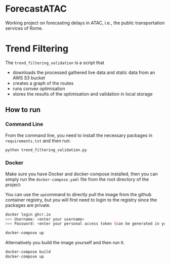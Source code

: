 # ForecastATAC
Working project on forecasting delays in ATAC, i.e., the public transportation services of Rome.

# Trend Filtering
The `trend_filtering_validation` is a script that 

* downloads the processed gathered live data and static data from an AWS S3 bucket
* creates a graph of the routes
* runs convex optimisation
* stores the results of the optimisation and validation in local storage

## How to run

### Command Line
From the command line, you need to install the necessary packages in `requirements.txt` and then run:
```bash
python trend_filtering_validation.py
```

### Docker
Make sure you have Docker and docker-compose installed, then you can simply run the `docker-compose.yaml` file from the
root directory of the project:

You can use the `up`command to directly pull the image from the github container registry, but you will first need to
login to the registry since the packages are private.
```bash
docker login ghcr.io
>>> Username: <enter your username>
>>> Password: <enter your personal access token (can be generated in your profile under settings/developer settings)>

docker-compose up
```

Alternatively you build the image yourself and then run it.
```bash
docker-compose build
docker-compose up
```